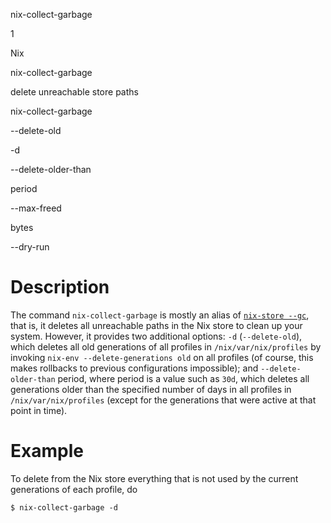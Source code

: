 nix-collect-garbage

1

Nix

nix-collect-garbage

delete unreachable store paths

nix-collect-garbage

\--delete-old

\-d

\--delete-older-than

period

\--max-freed

bytes

\--dry-run

# Description

The command `nix-collect-garbage` is mostly an alias of [`nix-store
--gc`](#rsec-nix-store-gc), that is, it deletes all unreachable paths in
the Nix store to clean up your system. However, it provides two
additional options: `-d` (`--delete-old`), which deletes all old
generations of all profiles in `/nix/var/nix/profiles` by invoking
`nix-env --delete-generations old` on all profiles (of course, this
makes rollbacks to previous configurations impossible); and
`--delete-older-than` period, where period is a value such as `30d`,
which deletes all generations older than the specified number of days in
all profiles in `/nix/var/nix/profiles` (except for the generations that
were active at that point in time).

# Example

To delete from the Nix store everything that is not used by the current
generations of each profile, do

    $ nix-collect-garbage -d
